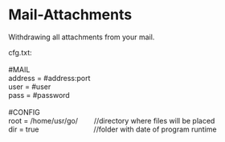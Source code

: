 # Mail-Attachments
Withdrawing all attachments from your mail.

cfg.txt: <br />
<br />
#MAIL <br />
address = #address:port <br />
user = #user <br />
pass = #password <br />
<br />
#CONFIG <br />
root = /home/usr/go/     &emsp;&emsp;//directory where files will be placed  <br />
dir = true &emsp;&emsp;&emsp;&emsp;&emsp;&emsp;&emsp;&ensp;//folder with date of program runtime <br />
